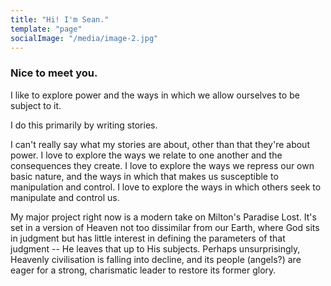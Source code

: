 ```yaml
---
title: "Hi! I'm Sean."
template: "page"
socialImage: "/media/image-2.jpg"
---
```


### Nice to meet you.

I like to explore power and the ways in which we allow ourselves to be subject to it.

I do this primarily by writing stories.

I can't really say what my stories are about, other than that they're about power. I love to explore the ways we relate to one another and the consequences they create. I love to explore the ways we repress our own basic nature, and the ways in which that makes us susceptible to manipulation and control. I love to explore the ways in which others seek to manipulate and control us.

My major project right now is a modern take on Milton's Paradise Lost. It's set in a version of Heaven not too dissimilar from our Earth, where God sits in judgment but has little interest in defining the parameters of that judgment -- He leaves that up to His subjects. Perhaps unsurprisingly, Heavenly civilisation is falling into decline, and its people (angels?) are eager for a strong, charismatic leader to restore its former glory.
